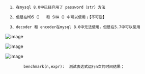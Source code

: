       1、在mysql 8.0中已经弃用了 password（str）方法

      2、但是在MD5（）  和 SHA（）中可以使用；【不可逆】

      3、decoder 和 encoder在mysql 8.0中无法使用，但是在5.7中可以使用  

![image](https://user-images.githubusercontent.com/38878365/193167726-1b1b5b81-0137-4d39-beaa-0d9785ad94f8.png)
      

    
![image](https://user-images.githubusercontent.com/38878365/193167826-7159b8b4-7e48-4529-809f-d4cdba699bb5.png)


![image](https://user-images.githubusercontent.com/38878365/193167978-aa490de1-a4e2-498c-9a67-6b6a6db888fb.png)



            benchmark(n,expr):  测试表达式运行n次的时间结果；
